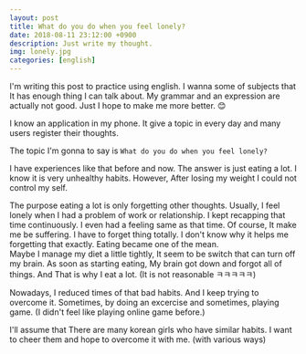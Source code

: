 ```yaml
---
layout: post
title: What do you do when you feel lonely?
date: 2018-08-11 23:12:00 +0900
description: Just write my thought. 
img: lonely.jpg
categories: [english]
---
```


I'm writing this post to practice using english.
I wanna some of subjects that It has enough thing I can talk about.
My grammar and an expression are actually not good.
Just I hope to make me more better. 😊

I know an application in my phone.
It give a topic in every day and many users register their thoughts.

The topic I'm gonna to say is `What do you do when you feel lonely?`

I have experiences like that before and now.
The answer is just eating a lot.
I know it is very unhealthy habits. 
However, After losing my weight I could not control my self.

The purpose eating a lot is only forgetting other thoughts.
Usually, I feel lonely when I had a problem of work or relationship.
I kept recapping that time continuously. I even had a feeling same as that time.
Of course, It make me be suffering.
I have to forget thing totally.
I don't know why it helps me forgetting that exactly. Eating became one of the mean.  
Maybe I manage my diet a little tightly, It seem to be switch that can turn off my brain.
As soon as starting eating, My brain got down and forgot all of things.
And That is why I eat a lot.
(It is not reasonable ㅋㅋㅋㅋㅋ)

Nowadays, I reduced times of that bad habits.
And I keep trying to overcome it. 
Sometimes, by doing an excercise and sometimes, playing game.
(I didn't feel like playing online game before.)

I'll assume that There are many korean girls who have similar habits.
I want to cheer them and hope to overcome it with me. (with various ways)